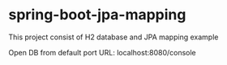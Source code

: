 # spring-boot-jpa-mapping
This project consist of H2 database and JPA mapping example

Open DB from default port URL:
localhost:8080/console 